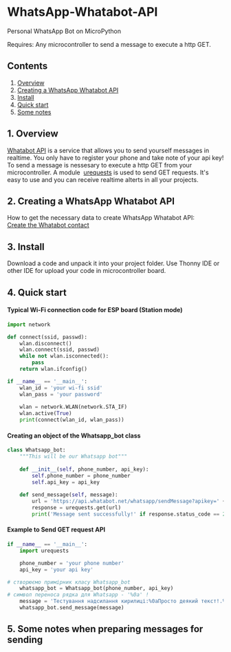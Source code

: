 # WhatsApp-Whatabot-API
Personal WhatsApp Bot on MicroPython

Requires: Any microcontroller to send a message to execute a http GET.

## Contents

1. [Overview](./README.md#1-overview)
2. [Creating a WhatsApp Whatabot API](./README.md#2-Creating-a-WhatsApp-Whatabot-API)
3. [Install](./README.md#3-install)
4. [Quick start](./README.md#4-Quick-start)
5. [Some notes](./README.md#5-Some-notes-when-preparing-messages-for-sending)

## 1. Overview

[Whatabot API](https://whatabot.net/#about_section) is a service that allows you to send yourself messages in realtime. You only have to register your phone and take note of your api key! To send a message is nessesary to execute a http GET from your microcontroller. A module  [urequests](https://makeblock-micropython-api.readthedocs.io/en/latest/public_library/Third-party-libraries/urequests.html) is used to send GET requests. It's easy to use and you can receive realtime alterts in all your projects.

## 2. Creating a WhatsApp Whatabot API
How to get the necessary data to create WhatsApp Whatabot API:  
[Create the Whatabot contact](https://whatabot.net/#about_section)

## 3. Install
Download a code and unpack it into your project folder. Use Thonny IDE or other IDE for upload your code in microcontroller board.

## 4. Quick start
#### Typical Wi-Fi connection code for ESP board (Station mode)

```python
import network

def connect(ssid, passwd):
    wlan.disconnect()
    wlan.connect(ssid, passwd)
    while not wlan.isconnected():
        pass
    return wlan.ifconfig()

if __name__ == '__main__':
    wlan_id = 'your wi-fi ssid'
    wlan_pass = 'your password'
    
    wlan = network.WLAN(network.STA_IF)
    wlan.active(True)
    print(connect(wlan_id, wlan_pass))
```
#### Creating an object of the Whatsapp_bot class

```python
class Whatsapp_bot:
    """This will be our Whatsapp bot"""
    
    def __init__(self, phone_number, api_key):
        self.phone_number = phone_number
        self.api_key = api_key
        
    def send_message(self, message):
        url = 'https://api.whatabot.net/whatsapp/sendMessage?apikey=' + self.api_key + '&text=' + message + '&phone=' + self.phone_number
        response = urequests.get(url)
        print('Message sent successfully!' if response.status_code == 200 else 'Error sending message!'+'\n'+response.text)
```
#### Example to Send GET request API

```python
if __name__ == '__main__':
    import urequests

    phone_number = 'your phone number'
    api_key = 'your api key'

# створюємо примірник класу Whatsapp_bot
    whatsapp_bot = Whatsapp_bot(phone_number, api_key)
# символ переноса рядка для Whatsapp - '%0a' !
    message = 'Тестування надсилання кирилиці:%0aПросто деякий текст!.%0a Ще деякий текст!'
    whatsapp_bot.send_message(message)
```
## 5. Some notes when preparing messages for sending
